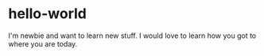 # hello-world
I'm newbie and want to learn new stuff.  I would love to learn how you got to where you are today.

